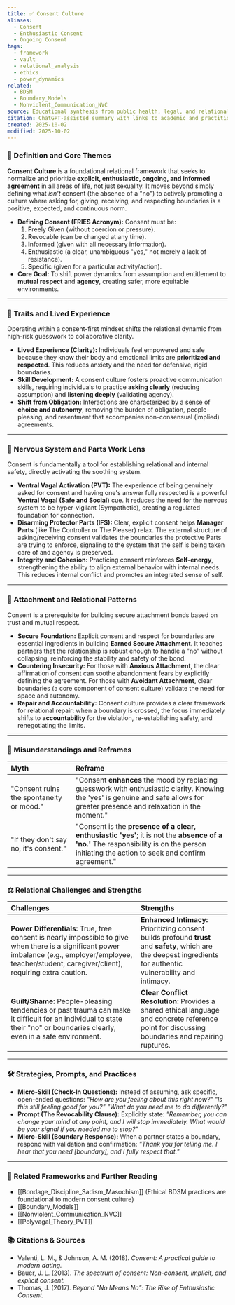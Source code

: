 ```yaml
---
title: ✅ Consent Culture
aliases:
  - Consent
  - Enthusiastic Consent
  - Ongoing Consent
tags:
  - framework
  - vault
  - relational_analysis
  - ethics
  - power_dynamics
related:
  - BDSM
  - Boundary_Models
  - Nonviolent_Communication_NVC
source: Educational synthesis from public health, legal, and relational sources
citation: ChatGPT-assisted summary with links to academic and practitioner materials
created: 2025-10-02
modified: 2025-10-02
---
```


<!-- @format -->

### 🧩 Definition and Core Themes

**Consent Culture** is a foundational relational framework that seeks to normalize and prioritize **explicit, enthusiastic, ongoing, and informed agreement** in all areas of life, not just sexuality. It moves beyond simply defining what _isn't_ consent (the absence of a "no") to actively promoting a culture where asking for, giving, receiving, and respecting boundaries is a positive, expected, and continuous norm.

- **Defining Consent (FRIES Acronym):** Consent must be:
  1.  **F**reely Given (without coercion or pressure).
  2.  **R**evocable (can be changed at any time).
  3.  **I**nformed (given with all necessary information).
  4.  **E**nthusiastic (a clear, unambiguous "yes," not merely a lack of resistance).
  5.  **S**pecific (given for a particular activity/action).
- **Core Goal:** To shift power dynamics from assumption and entitlement to **mutual respect** and **agency**, creating safer, more equitable environments.

---

### 🌿 Traits and Lived Experience

Operating within a consent-first mindset shifts the relational dynamic from high-risk guesswork to collaborative clarity.

- **Lived Experience (Clarity):** Individuals feel empowered and safe because they know their body and emotional limits are **prioritized and respected**. This reduces anxiety and the need for defensive, rigid boundaries.
- **Skill Development:** A consent culture fosters proactive communication skills, requiring individuals to practice **asking clearly** (reducing assumption) and **listening deeply** (validating agency).
- **Shift from Obligation:** Interactions are characterized by a sense of **choice and autonomy**, removing the burden of obligation, people-pleasing, and resentment that accompanies non-consensual (implied) agreements.

---

### 🧠 Nervous System and Parts Work Lens

Consent is fundamentally a tool for establishing relational and internal safety, directly activating the soothing system.

- **Ventral Vagal Activation (PVT):** The experience of being genuinely asked for consent and having one's answer fully respected is a powerful **Ventral Vagal (Safe and Social)** cue. It reduces the need for the nervous system to be hyper-vigilant (Sympathetic), creating a regulated foundation for connection.
- **Disarming Protector Parts (IFS):** Clear, explicit consent helps **Manager Parts** (like The Controller or The Pleaser) relax. The external structure of asking/receiving consent validates the boundaries the protective Parts are trying to enforce, signaling to the system that the self is being taken care of and agency is preserved.
- **Integrity and Cohesion:** Practicing consent reinforces **Self-energy**, strengthening the ability to align external behavior with internal needs. This reduces internal conflict and promotes an integrated sense of self.

---

### 💞 Attachment and Relational Patterns

Consent is a prerequisite for building secure attachment bonds based on trust and mutual respect.

- **Secure Foundation:** Explicit consent and respect for boundaries are essential ingredients in building **Earned Secure Attachment**. It teaches partners that the relationship is robust enough to handle a "no" without collapsing, reinforcing the stability and safety of the bond.
- **Countering Insecurity:** For those with **Anxious Attachment**, the clear affirmation of consent can soothe abandonment fears by explicitly defining the agreement. For those with **Avoidant Attachment**, clear boundaries (a core component of consent culture) validate the need for space and autonomy.
- **Repair and Accountability:** Consent culture provides a clear framework for relational repair: when a boundary is crossed, the focus immediately shifts to **accountability** for the violation, re-establishing safety, and renegotiating the limits.

---

### 🔄 Misunderstandings and Reframes

| Myth                                     | Reframe                                                                                                                                                                                     |
| :--------------------------------------- | :------------------------------------------------------------------------------------------------------------------------------------------------------------------------------------------ |
| "Consent ruins the spontaneity or mood." | "Consent **enhances** the mood by replacing guesswork with enthusiastic clarity. Knowing the 'yes' is genuine and safe allows for greater presence and relaxation in the moment."           |
| "If they don't say no, it's consent."    | "Consent is the **presence of a clear, enthusiastic 'yes'**; it is not the **absence of a 'no.'** The responsibility is on the person initiating the action to seek and confirm agreement." |

---

### ⚖️ Relational Challenges and Strengths

| Challenges                                                                                                                                                                                                  | Strengths                                                                                                                                                         |
| :---------------------------------------------------------------------------------------------------------------------------------------------------------------------------------------------------------- | :---------------------------------------------------------------------------------------------------------------------------------------------------------------- |
| **Power Differentials:** True, free consent is nearly impossible to give when there is a significant power imbalance (e.g., employer/employee, teacher/student, caregiver/client), requiring extra caution. | **Enhanced Intimacy:** Prioritizing consent builds profound **trust** and **safety**, which are the deepest ingredients for authentic vulnerability and intimacy. |
| **Guilt/Shame:** People-pleasing tendencies or past trauma can make it difficult for an individual to state their "no" or boundaries clearly, even in a safe environment.                                   | **Clear Conflict Resolution:** Provides a shared ethical language and concrete reference point for discussing boundaries and repairing ruptures.                  |

---

### 🛠️ Strategies, Prompts, and Practices

- **Micro-Skill (Check-In Questions):** Instead of assuming, ask specific, open-ended questions: _"How are you feeling about this right now?"_ _"Is this still feeling good for you?"_ _"What do you need me to do differently?"_
- **Prompt (The Revocability Clause):** Explicitly state: _"Remember, you can change your mind at any point, and I will stop immediately. What would be your signal if you needed me to stop?"_
- **Micro-Skill (Boundary Response):** When a partner states a boundary, respond with validation and confirmation: _"Thank you for telling me. I hear that you need [boundary], and I fully respect that."_

---

### 🔗 Related Frameworks and Further Reading

- [[Bondage_Discipline_Sadism_Masochism]] (Ethical BDSM practices are foundational to modern consent culture)
- [[Boundary_Models]]
- [[Nonviolent_Communication_NVC]]
- [[Polyvagal_Theory_PVT]]

### 📚 Citations & Sources

- Valenti, L. M., & Johnson, A. M. (2018). _Consent: A practical guide to modern dating._
- Bauer, J. L. (2013). _The spectrum of consent: Non-consent, implicit, and explicit consent._
- Thomas, J. (2017). _Beyond "No Means No": The Rise of Enthusiastic Consent._
